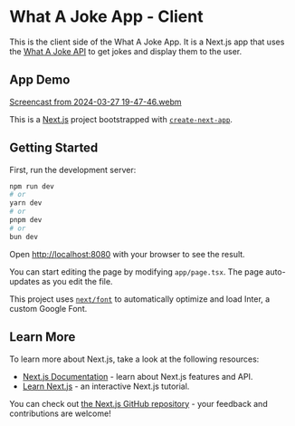 # What A Joke App - Client

This is the client side of the What A Joke App. It is a Next.js app that uses the [What A Joke API](0.0.0.0:3000/api/jokes) to get jokes and display them to the user.

## App Demo

[Screencast from 2024-03-27 19-47-46.webm](https://github.com/tinpham5614/what-a-joke-client/assets/72054441/4063113c-f585-4143-8e35-a614f4ac247d)




This is a [Next.js](https://nextjs.org/) project bootstrapped with [`create-next-app`](https://github.com/vercel/next.js/tree/canary/packages/create-next-app).

## Getting Started

First, run the development server:

```bash
npm run dev
# or
yarn dev
# or
pnpm dev
# or
bun dev
```

Open [http://localhost:8080](http://localhost:8080) with your browser to see the result.

You can start editing the page by modifying `app/page.tsx`. The page auto-updates as you edit the file.

This project uses [`next/font`](https://nextjs.org/docs/basic-features/font-optimization) to automatically optimize and load Inter, a custom Google Font.

## Learn More

To learn more about Next.js, take a look at the following resources:

- [Next.js Documentation](https://nextjs.org/docs) - learn about Next.js features and API.
- [Learn Next.js](https://nextjs.org/learn) - an interactive Next.js tutorial.

You can check out [the Next.js GitHub repository](https://github.com/vercel/next.js/) - your feedback and contributions are welcome!
